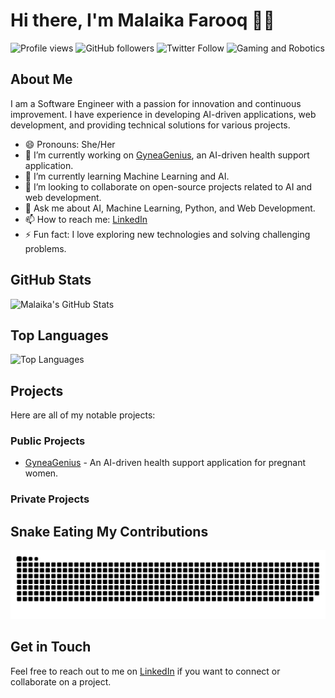 # Hi there, I'm Malaika Farooq 🤖👾

![Profile views](https://gpvc.arturio.dev/malaika-farooq) ![GitHub followers](https://img.shields.io/github/followers/malaika-farooq?label=Follow&style=social) ![Twitter Follow](https://img.shields.io/twitter/follow/malaika_farooq?style=social)
![Gaming and Robotics](https://media.giphy.com/media/HoffxyN8ghVuw/giphy.gif)

## About Me
I am a Software Engineer with a passion for innovation and continuous improvement. I have experience in developing AI-driven applications, web development, and providing technical solutions for various projects.

- 😄 Pronouns: She/Her
- 🔭 I’m currently working on [GyneaGenius](https://github.com/malaika-farooq/GyneaGenius), an AI-driven health support application.
- 🌱 I’m currently learning Machine Learning and AI.
- 👯 I’m looking to collaborate on open-source projects related to AI and web development.
- 💬 Ask me about AI, Machine Learning, Python, and Web Development.
- 📫 How to reach me: [LinkedIn](https://www.linkedin.com/in/malaika-farooq/)
- ⚡ Fun fact: I love exploring new technologies and solving challenging problems.

## GitHub Stats
![Malaika's GitHub Stats](https://github-readme-stats.vercel.app/api?username=malaika-farooq&show_icons=true&theme=radical)

## Top Languages
![Top Languages](https://github-readme-stats.vercel.app/api/top-langs/?username=malaika-farooq&layout=compact&theme=radical)

## Projects
Here are all of my notable projects:

### Public Projects
- [GyneaGenius](https://github.com/malaika-farooq/GyneaGenius) - An AI-driven health support application for pregnant women.

### Private Projects

## Snake Eating My Contributions
![GitHub Snake](https://github.com/malaika-farooq/malaika-farooq/blob/output/github-contribution-grid-snake.svg)


## Get in Touch
Feel free to reach out to me on [LinkedIn](https://www.linkedin.com/in/malaika-farooq/) if you want to connect or collaborate on a project.

